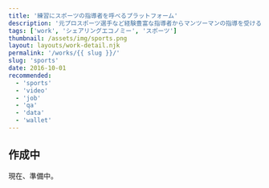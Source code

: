 ```yaml
---
title: '練習にスポーツの指導者を呼べるプラットフォーム'
description: '元プロスポーツ選手など経験豊富な指導者からマンツーマンの指導を受けることができます。'
tags: ['work', 'シェアリングエコノミー', 'スポーツ']
thumbnail: /assets/img/sports.png
layout: layouts/work-detail.njk
permalink: '/works/{{ slug }}/'
slug: 'sports'
date: 2016-10-01
recommended:
  - 'sports'
  - 'video'
  - 'job'
  - 'qa'
  - 'data'
  - 'wallet'
---
```


## 作成中

現在、準備中。
